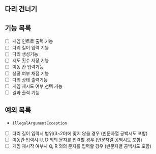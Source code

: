 ## 다리 건너기

## 기능 목록
- [ ] 게임 인트로 출력 기능
- [ ] 다리 길이 입력 기능
- [ ] 다리 생성기능
- [ ] 시도 횟수 저장 기능
- [ ] 이동 칸 입력기능
- [ ] 성공 여부 채점 기능
- [ ] 다리 상태 출력기능
- [ ] 게임 재시도 여부 선택 기능
- [ ] 결과 출력 기능

## 예외 목록
- `illegalArgumentException`


- [ ] 다리 길이 입력시 범위(3~20)에 맞지 않을 경우 (빈문자열 공백시도 포함)
- [ ] 이동칸 입력시 U, D 외의 문자를 입력할 경우 (빈문자열 공백시도 포함)
- [ ] 게임 재시작 여부시 Q, R 외의 문자를 입력할 경우 (빈문자열 공백시도 포함)